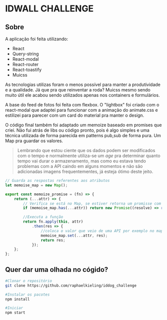 # IDWALL CHALLENGE

## Sobre
A aplicação foi feita utilizando:
- React
- Query-string
- React-modal
- React-router
- React-toastify
- Muicss

As tecnologias utilizas foram o menos possível para manter a produtividade e a qualidade. Já que pra que reinventar a roda? Muicss mesmo sendo muito útil ele acabou sendo utilizados apenas nos containers e formulários.

A base do feed de fotos foi feita com flexbox. O "lightbox" foi criado com o react-modal que adaptei para funcionar com a animação do animate.css e estilizei para parecer com um card do material pra manter o design.

O código final também foi adaptado um memoize baseado em promises que criei. Não fui atrás de libs ou código pronto, pois é algo simples e uma técnica utilizada de forma parecida em patterns pub,sub de forma pura. Um Map pra guardar os valores. 

> Lembrando que estou ciente que os dados podem ser modificados com o tempo e normalmente utiliza-se um _age_ pra determinar quanto tempo vai durar o armazenamento, mas como eu estava tendo problemas com a API caindo em alguns momentos e não são adicionadas imagens frequentementes, já esteja ótimo deste jeito.

```js
// Guarda as respostas referentes aos atributos
let memoise_map = new Map();

export const memoize_promise = (fn) => {
    return (...attr) => {
        // Verifica se está no Map, se estiver retorna um promisse com a resposta guardada
        if (memoise_map.has(...attr)) return new Promise((resolve) => resolve(memoise_map.get(...attr)));

        //Executa a função
        return fn.apply(this, attr)
            .then(res => {
                //coloca o valor que veio de uma API por exemplo no map, para caso seja chamado novamente já esteja disponível.
                memoise_map.set(...attr, res);
                return res;
            });
    };
};
```


## Quer dar uma olhada no cógido?

```sh
#Clonar o repositório
git clone https://github.com/raphaelkieling/iddog_challenge

#Instalar os pacotes
npm install

#Iniciar
npm start
```
